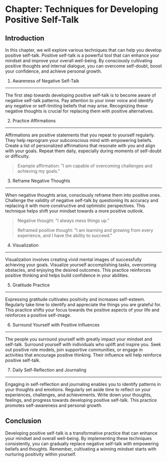 Chapter: Techniques for Developing Positive Self-Talk
=====================================================

Introduction
------------

In this chapter, we will explore various techniques that can help you develop positive self-talk. Positive self-talk is a powerful tool that can enhance your mindset and improve your overall well-being. By consciously cultivating positive thoughts and internal dialogue, you can overcome self-doubt, boost your confidence, and achieve personal growth.

1. Awareness of Negative Self-Talk
----------------------------------

The first step towards developing positive self-talk is to become aware of negative self-talk patterns. Pay attention to your inner voice and identify any negative or self-limiting beliefs that may arise. Recognizing these negative thoughts is crucial for replacing them with positive alternatives.

2. Practice Affirmations
------------------------

Affirmations are positive statements that you repeat to yourself regularly. They help reprogram your subconscious mind with empowering beliefs. Create a list of personalized affirmations that resonate with you and align with your goals. Repeat them daily, especially during moments of self-doubt or difficulty.
> Example affirmation: "I am capable of overcoming challenges and achieving my goals."

3. Reframe Negative Thoughts
----------------------------

When negative thoughts arise, consciously reframe them into positive ones. Challenge the validity of negative self-talk by questioning its accuracy and replacing it with more constructive and optimistic perspectives. This technique helps shift your mindset towards a more positive outlook.
> Negative thought: "I always mess things up."
>
> Reframed positive thought: "I am learning and growing from every experience, and I have the ability to succeed."

4. Visualization
----------------

Visualization involves creating vivid mental images of successfully achieving your goals. Visualize yourself accomplishing tasks, overcoming obstacles, and enjoying the desired outcomes. This practice reinforces positive thinking and helps build confidence in your abilities.

5. Gratitude Practice
---------------------

Expressing gratitude cultivates positivity and increases self-esteem. Regularly take time to identify and appreciate the things you are grateful for. This practice shifts your focus towards the positive aspects of your life and reinforces a positive self-image.

6. Surround Yourself with Positive Influences
---------------------------------------------

The people you surround yourself with greatly impact your mindset and self-talk. Surround yourself with individuals who uplift and inspire you. Seek out positive role models, join supportive communities, or engage in activities that encourage positive thinking. Their influence will help reinforce positive self-talk.

7. Daily Self-Reflection and Journaling
---------------------------------------

Engaging in self-reflection and journaling enables you to identify patterns in your thoughts and emotions. Regularly set aside time to reflect on your experiences, challenges, and achievements. Write down your thoughts, feelings, and progress towards developing positive self-talk. This practice promotes self-awareness and personal growth.

Conclusion
----------

Developing positive self-talk is a transformative practice that can enhance your mindset and overall well-being. By implementing these techniques consistently, you can gradually replace negative self-talk with empowering beliefs and thoughts. Remember, cultivating a winning mindset starts with nurturing positivity within yourself.
